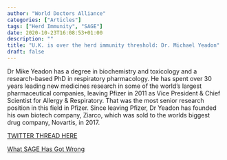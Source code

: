 ```yaml
---
author: "World Doctors Alliance"
categories: ["Articles"]
tags: ["Herd Immunity", "SAGE"]
date: 2020-10-23T16:08:53+01:00
description: ""
title: "U.K. is over the herd immunity threshold: Dr. Michael Yeadon"
draft: false
---
```


Dr Mike Yeadon has a degree in biochemistry and toxicology and a research-based PhD in respiratory pharmacology. He has spent over 30 years leading new medicines research in some of the world’s largest pharmaceutical companies, leaving Pfizer in 2011 as Vice President & Chief Scientist for Allergy & Respiratory. That was the most senior research position in this field in Pfizer. Since leaving Pfizer, Dr Yeadon has founded his own biotech company, Ziarco, which was sold to the worlds biggest drug company, Novartis, in 2017.

[TWITTER THREAD HERE](https://twitter.com/michaelyeadon3/status/1319553605553262592?s=21)  

[What SAGE Has Got Wrong](https://lockdownsceptics.org/what-sage-got-wrong/)